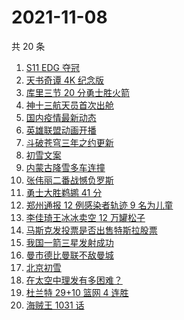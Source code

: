 # 2021-11-08

共 20 条

<!-- BEGIN ZHIHUSEARCH -->
<!-- 最后更新时间 Mon Nov 08 2021 13:07:59 GMT+0800 (China Standard Time) -->
1. [S11 EDG 夺冠 ](https://www.zhihu.com/search?q=edg夺冠)
1. [天书奇谭 4K 纪念版](https://www.zhihu.com/search?q=天书奇谭)
1. [库里三节 20 分勇士胜火箭](https://www.zhihu.com/search?q=勇士)
1. [神十三航天员首次出舱](https://www.zhihu.com/search?q=神十三出舱)
1. [国内疫情最新动态](https://www.zhihu.com/search?q=疫情)
1. [英雄联盟动画开播](https://www.zhihu.com/search?q=英雄联盟双城之战)
1. [斗破苍穹三年之约更新](https://www.zhihu.com/search?q=斗破苍穹三年之约)
1. [初雪文案](https://www.zhihu.com/search?q=下雪文案)
1. [内蒙古降雪多车连撞](https://www.zhihu.com/search?q=内蒙古降雪)
1. [张伟丽二番战憾负罗斯](https://www.zhihu.com/search?q=张伟丽)
1. [勇士大胜鹈鹕 41 分](https://www.zhihu.com/search?q=勇士)
1. [郑州通报 12 例感染者轨迹 9 名为儿童](https://www.zhihu.com/search?q=郑州疫情)
1. [李佳琦王冰冰卖空 12 万罐松子](https://www.zhihu.com/search?q=李佳琦王冰冰)
1. [马斯克发投票是否出售特斯拉股票](https://www.zhihu.com/search?q=马斯克)
1. [我国一箭三星发射成功](https://www.zhihu.com/search?q=一箭三星)
1. [曼市德比曼联不敌曼城](https://www.zhihu.com/search?q=曼城)
1. [北京初雪](https://www.zhihu.com/search?q=北京初雪)
1. [在太空中理发有多困难？](https://www.zhihu.com/search?q=太空中理发)
1. [杜兰特 29+10 篮网 4 连胜](https://www.zhihu.com/search?q=篮网)
1. [海贼王 1031 话](https://www.zhihu.com/search?q=海贼王)
<!-- END ZHIHUSEARCH -->
